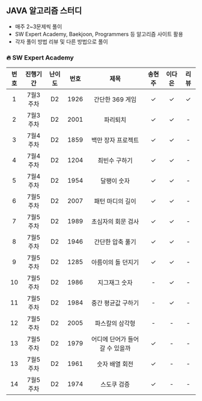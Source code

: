 ## JAVA 알고리즘 스터디
- 매주 2~3문제씩 풀이
- SW Expert Academy, Baekjoon, Programmers 등 알고리즘 사이트 활용
- 각자 풀이 방법 리뷰 및 다른 방법으로 풀이



### 🔥 SW Expert Academy

| 번호  |진행기간|난이도|번호|제목|송현주|이다은|리뷰|
|:---:|:---:|:------:|:---:|:---:|:---:|:---:|:---:|
|  1  |7월3주차|D2|1926|간단한 369 게임|✓|✓|✓|
|  2  | 7월3주차 |D2|2001|파리퇴치|✓|✓|-|
|  3  | 7월4주차 |D2|1859|백만 장자 프로젝트|✓|✓|-|
|  4  | 7월4주차 |D2|1204|최빈수 구하기|✓|✓|-|
|  5  | 7월4주차 |D2|1954|달팽이 숫자|✓|✓|-|
|  6  | 7월5주차 |D2|2007|패턴 마디의 길이|✓|✓|-|
|  7  | 7월5주차 |D2|1989|초심자의 회문 검사|✓|✓|-|
|  8  | 7월5주차 |D2|1946|간단한 압축 풀기|✓|✓|-|
|  9  | 7월5주차 |D2|1285|아름이의 돌 던지기|✓|✓|-|
|  10  | 7월5주차 |D2|1986|지그재그 숫자|-|✓|-|
|  11  | 7월5주차 |D2|1984|중간 평균값 구하기|-|✓|-|
|  12  | 7월5주차 |D2|2005|파스칼의 삼각형|-|-|-|
|  13  | 7월5주차 |D2|1979|어디에 단어가 들어갈 수 있을까|✓|-|-|
|  13  | 7월5주차 |D2|1961|숫자 배열 회전|✓|-|-|
|  14  | 7월5주차 |D2|1974|스도쿠 검증|✓|-|-|
